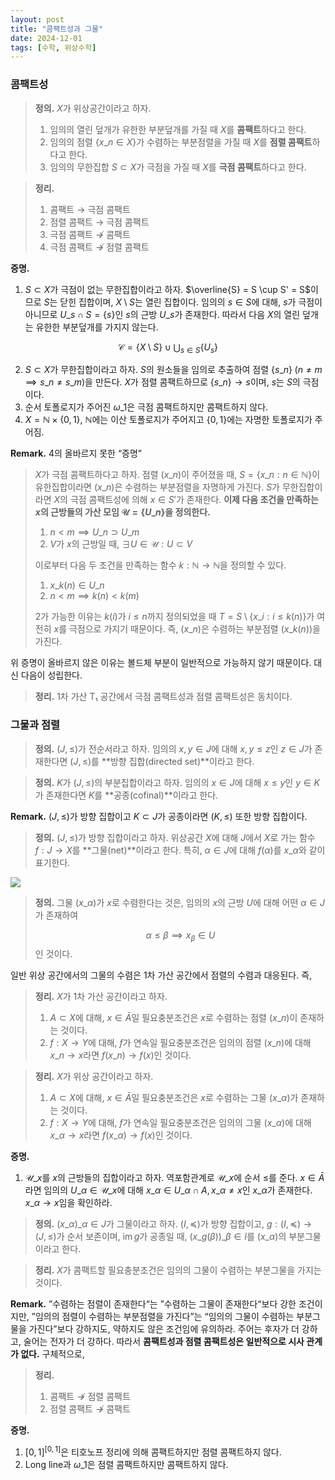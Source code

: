 ```yaml
---
layout: post
title: "콤팩트성과 그물"
date: 2024-12-01
tags: [수학, 위상수학]
---
```



### 콤팩트성
> **정의.** $X$가 위상공간이라고 하자.
> 
> 1. 임의의 열린 덮개가 유한한 부분덮개를 가질 때 $X$를 **콤팩트**하다고 한다.
> 2. 임의의 점렬 $\lbrace x\_n \in X \rbrace$가 수렴하는 부분점렬을 가질 때 $X$를 **점렬 콤팩트**하다고 한다.
> 3. 임의의 무한집합 $S \subset X$가 극점을 가질 때 $X$를 **극점 콤팩트**하다고 한다.

> **정리.**
>
> 1. 콤팩트 $\rightarrow$ 극점 콤팩트
> 2. 점렬 콤팩트 $\rightarrow$ 극점 콤팩트
> 3. 극점 콤팩트 $\not\rightarrow$ 콤팩트
> 4. 극점 콤팩트 $\not\rightarrow$ 점렬 콤팩트


**증명.**

1. $S \subset X$가 극점이 없는 무한집합이라고 하자. $\overline{S} = S \cup S' = S$이므로 $S$는 닫힌 집합이며, $X \setminus S$는 열린 집합이다. 임의의 $s \in S$에 대해, $s$가 극점이 아니므로 $U\_s \cap S = \lbrace  s \rbrace$인 $s$의 근방 $U\_s$가 존재한다. 따라서 다음 $X$의 열린 덮개는 유한한 부분덮개를 가지지 않는다.

$$
\mathcal{C} = \lbrace  X \setminus S \rbrace \cup \bigcup_{s \in S} \lbrace  U_s \rbrace
$$

2. $S \subset X$가 무한집합이라고 하자. $S$의 원소들을 임의로 추출하여 점렬 $\lbrace  s\_n \rbrace \;(n \neq m \implies s\_n \neq s\_m)$을 만든다. $X$가 점렬 콤팩트하므로 $\lbrace  s\_n \rbrace → s$이며, $s$는 $S$의 극점이다.
3. 순서 토폴로지가 주어진 $\omega\_1$은 극점 콤팩트하지만 콤팩트하지 않다.
4. $X = \mathbb{N} \times \lbrace  0, 1 \rbrace$, $\mathbb{N}$에는 이산 토폴로지가 주어지고 $\lbrace  0, 1\rbrace$에는 자명한 토폴로지가 주어짐.

**Remark.** 4의 올바르지 못한 “증명”

> $X$가 극점 콤팩트하다고 하자. 점렬 $(x\_n)$이 주어졌을 때, $S = \lbrace  x\_n : n \in \mathbb{N}\rbrace$이 유한집합이라면 $(x\_n)$은 수렴하는 부분점렬을 자명하게 가진다. $S$가 무한집합이라면 $X$의 극점 콤팩트성에 의해 $x \in S'$가 존재한다. **이제 다음 조건을 만족하는 $x$의 근방들의 가산 모임 $\mathcal{U} = \lbrace  U\_n \rbrace$을 정의한다.**
>
> 1. $n < m \implies U\_n \supset U\_m$
> 2. $V$가 $x$의 근방일 때, $\exists U \in \mathcal{U} : U \subset V$
>
> 이로부터 다음 두 조건을 만족하는 함수 $k: \mathbb{N} → \mathbb{N}$을 정의할 수 있다.
>
> 1. $x\_{k(n)} \in U\_n$
> 2. $n < m \implies k(n) < k(m)$
>
> 2가 가능한 이유는 $k(i)$가 $i \leq n$까지 정의되었을 때 $T = S \setminus \lbrace  x\_i : i \leq k(n) \rbrace$가 여전히 $x$를 극점으로 가지기 때문이다. 즉, $(x\_n)$은 수렴하는 부분점렬 $(x\_{k(n)})$을 가진다.

위 증명이 올바르지 않은 이유는 볼드체 부분이 일반적으로 가능하지 않기 때문이다. 대신 다음이 성립한다.

> **정리.** 1차 가산 T₁ 공간에서 극점 콤팩트성과 점렬 콤팩트성은 동치이다.



### 그물과 점렬

> **정의.** $(J, \leq)$가 전순서라고 하자. 임의의 $x, y \in J$에 대해 $x, y \leq z$인 $z \in J$가 존재한다면 $(J, \leq)$를 **방향 집합(directed set)**이라고 한다.

> **정의.** $K$가 $(J, \leq)$의 부분집합이라고 하자. 임의의 $x \in J$에 대해 $x \leq y$인 $y \in K$가 존재한다면 $K$를 **공종(cofinal)**이라고 한다.

**Remark.** $(J, \leq)$가 방향 집합이고 $K \subset J$가 공종이라면 $(K, \leq)$ 또한 방향 집합이다.

> **정의.** $(J, \leq)$가 방향 집합이라고 하자. 위상공간 $X$에 대해 $J$에서 $X$로 가는 함수 $f: J → X$를 **그물(net)**이라고 한다. 특히, $\alpha \in J$에 대해 $f(\alpha)$를 $x\_\alpha$와 같이 표기한다.

![](https://velog.velcdn.com/images/dimenerno/post/9012f74b-245b-413c-8df4-f6ae30ebf7b3/image.png)

> **정의.** 그물 $(x\_\alpha)$가 $x$로 수렴한다는 것은, 임의의 $x$의 근방 $U$에 대해 어떤 $\alpha \in J$가 존재하여
>
> $$
> \alpha \leq \beta \implies x_\beta \in U
> $$
> 인 것이다.

일반 위상 공간에서의 그물의 수렴은 1차 가산 공간에서 점렬의 수렴과 대응된다. 즉,

> **정리.** $X$가 1차 가산 공간이라고 하자.
>
> 1. $A \subset X$에 대해, $x \in \bar{A}$일 필요충분조건은 $x$로 수렴하는 점렬 $(x\_n)$이 존재하는 것이다.
> 2. $f: X → Y$에 대해, $f$가 연속일 필요충분조건은 임의의 점렬 $(x\_n)$에 대해 $x\_n → x$라면  $f(x\_n) → f(x)$인 것이다. 

> **정리.** $X$가 위상 공간이라고 하자.
>
> 1. $A \subset X$에 대해, $x \in \bar{A}$일 필요충분조건은 $x$로 수렴하는 그물 $(x\_\alpha)$가 존재하는 것이다.
> 2. $f: X → Y$에 대해, $f$가 연속일 필요충분조건은 임의의 그물 $(x\_\alpha)$에 대해 $x\_\alpha → x$라면  $f(x\_\alpha) → f(x)$인 것이다. 

**증명.**

1. $\mathcal{U}\_x$를 $x$의 근방들의 집합이라고 하자. 역포함관계로 $\mathcal{U}\_x$에 순서 $\leq$를 준다. $x \in \bar{A}$라면 임의의 $U\_\alpha \in \mathcal{U}\_x$에 대해 $x\_\alpha \in U\_\alpha \cap A, x\_\alpha \neq x$인 $x\_\alpha$가 존재한다. $x\_\alpha → x$임을 확인하라.

> **정의.** $(x\_\alpha)\_{\alpha \in J}$가 그물이라고 하자. $(I, \preceq)$가 방향 집합이고, $g: (I, \preceq) → (J, \leq)$가 순서 보존이며, $\operatorname{im}g$가 공종일 때, $(x\_{g(\beta)})\_{\beta \in I}$를 $(x\_\alpha)$의 부분그물이라고 한다.

> **정리.** $X$가 콤팩트할 필요충분조건은 임의의 그물이 수렴하는 부분그물을 가지는 것이다.

**Remark.** ”수렴하는 점렬이 존재한다“는 ”수렴하는 그물이 존재한다“보다 강한 조건이지만, ”임의의 점렬이 수렴하는 부분점렬을 가진다”는 “임의의 그물이 수렴하는 부분그물을 가진다”보다 강하지도, 약하지도 않은 조건임에 유의하라. 주어는 후자가 더 강하고, 술어는 전자가 더 강하다. 따라서 **콤팩트성과 점렬 콤팩트성은 일반적으로 시사 관계가 없다.** 구체적으로,

> **정리.**
>
> 1. 콤팩트 $\not\rightarrow$ 점렬 콤팩트
> 2. 점렬 콤팩트 $\not\rightarrow$ 콤팩트

**증명.**

1. $[0, 1]^{[0, 1]}$은 티호노프 정리에 의해 콤팩트하지만 점렬 콤팩트하지 않다.
2. Long line과 $\omega\_1$은 점렬 콤팩트하지만 콤팩트하지 않다.
